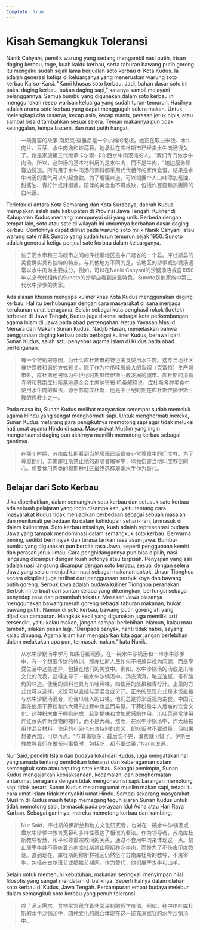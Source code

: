 ```yaml
---
Complete: true
---
```


# Kisah Semangkuk Toleransi

Nanik Cahyani, pemilik warung yang sedang mengambil nasi putih, irisan daging kerbau, toge, kuah kaldu kerbau, serta taburan bawang putih goreng itu mengaku sudah sejak lama berjualan soto kerbau di Kota Kudus. Ia adalah generasi ketiga di keluarganya yang meneruskan warung soto kerbau Karso-Karsi. "Kami khusus soto kerbau. Jadi, bahan dasar soto ini pakai daging kerbau, bukan daging sapi," katanya sambil melayani pelanggannya. Semua bumbu yang digunakan dalam soto kerbau ini menggunakan resep warisan keluarga yang sudah turun-temurun. Hasilnya adalah aroma soto kerbau yang dapat menggugah selera makan. Untuk melengkapi cita rasanya, kecap asin, kecap manis, perasan jeruk nipis, atau sambal bisa ditambahkan sesuai selera. Teman makannya pun tidak ketinggalan, tempe bacem, dan nasi putih hangat.

> 一碗宽容的故事
> 南尼克·查雅尼是一个小摊的老板，她正在取白米饭、水牛肉片、豆芽、水牛肉汤和炸蒜蓉。她承认在库杜斯市已经卖水牛肉汤很久了。她是家族第三代继承卡尔索-卡尔西水牛肉汤摊的人。"我们专门做水牛肉汤。所以，这种汤的基本材料用的是水牛肉，而不是牛肉，"她边服务顾客边说道。所有用于水牛肉汤的调料都采用代代相传的家传食谱。结果是水牛肉汤的香气可以勾起食欲。为了增强味道，可以根据个人口味添加酱油、甜酱油、青柠汁或辣椒酱。陪伴的美食也不可或缺，包括炸豆腐和热腾腾的白米饭。

Terletak di antara Kota Semarang dan Kota Surabaya, daerah Kudus merupakan salah satu kabupaten di Provinsi Jawa Tengah. Kuliner di Kabupaten Kudus memang mempunyai ciri yang unik. Berbeda dengan tempat lain, soto atau sate di wilayah ini umumnya berbahan dasar daging kerbau. Contohnya dapat dilihat pada warung soto milik Nanik Cahyani, atau warung sate milik Sunoto yang sudah turun temurun sejak 1950. Sunoto adalah generasi ketiga penjual sate kerbau dalam keluarganya.

> 位于泗水市和三马朗市之间的库杜斯地区是中爪哇省的一个县。库杜斯县的美食确实具有独特的特点。与其他地方不同的是，该地区的沙爹或沙锅汤通常以水牛肉为主要成分。例如，可以在Nanik Cahyani的沙锅汤店或自1950年以来代代相传的Sunoto的沙爹店看到这些特色。Sunoto是他家族中第三代水牛沙爹的卖家。

Ada alasan khusus mengapa kuliner khas Kota Kudus menggunakan daging kerbau. Hal itu berhubungan dengan cara masyarakat di sana menjaga kerukunan umat beragama. Selain sebagai kota penghasil rokok (kretek) terbesar di Jawa Tengah, Kudus juga dikenal sebagai kota perkembangan agama Islam di Jawa pada abad pertengahan. Ketua Yayasan Masjid Menara dan Makam Sunan Kudus, Nadjib Hasan, menjelaskan bahwa penggunaan daging kerbau pada berbagai kuliner Kudus, berawal dari Sunan Kudus, salah satu penyebar agama Islam di Kudus pada abad pertengahan.

> 有一个特别的原因，为什么库杜斯市的特色美食使用水牛肉。这与当地社区维护宗教和谐的方式有关。除了作为中爪哇省最大的香烟（克雷特）生产城市外，库杜斯还被称为中世纪时期爪哇伊斯兰教发展的城市。库杜斯的清真寺塔和苏南库杜斯墓地基金会主席纳吉布·哈桑解释说，库杜斯各种美食中使用水牛肉的做法，源于苏南库杜斯，他是中世纪时期在库杜斯传播伊斯兰教的传教士之一。

Pada masa itu, Sunan Kudus melihat masyarakat setempat sudah memeluk agama Hindu yang sangat menghormati sapi. Untuk menghormati mereka, Sunan Kudus melarang para pengikutnya memotong sapi agar tidak melukai hati umat agama Hindu di sana. Masyarakat Muslim yang ingin mengonsumsi daging pun akhirnya memilih memotong kerbau sebagai gantinya.

> 在那个时期，苏南库杜斯看到当地居民已经信奉非常尊重牛的印度教。为了尊重他们，苏南库杜斯禁止他的追随者屠宰牛，以免伤害当地印度教徒的心。想要食用肉类的穆斯林社区最终选择屠宰水牛作为替代。

## Belajar dari Soto Kerbau

Jika diperhatikan, dalam semangkuk soto kerbau dan setusuk sate kerbau ada sebuah pelajaran yang ingin disampaikan, yaitu tentang cara masyarakat Kudus tidak menjadikan perbedaan sebagai sebuah masalah dan menikmati perbedaan itu dalam kehidupan sehari-hari, termasuk di dalam kulinernya. Soto kerbau misalnya, kuah adalah representasi budaya Jawa yang tampak mendominasi dalam semangkuk soto kerbau. Berwarna bening, sedikit berminyak dan terasa tarikan rasa asam jawa. Bumbu-bumbu yang digunakan pun bercita rasa Jawa, seperti penggunaan kemiri dan perasan jeruk limau. Cara penghidangannya pun bisa dipilih, nasi langsung dicampur dengan kuah sotonya atau terpisah. Penyajian yang asli adalah nasi langsung dicampur dengan soto kerbau, sesuai dengan selera Jawa yang selalu menjadikan nasi sebagai makanan pokok. Unsur Tionghoa secara eksplisit juga terlihat dari penggunaan serbuk koya dan bawang putih goreng. Serbuk koya adalah budaya kuliner Tionghoa peranakan. Serbuk ini terbuat dari santan kelapa yang dikeringkan, berfungsi sebagai penyedap rasa dan penambah tekstur. Masakan Jawa biasanya menggunakan bawang merah goreng sebagai taburan makanan, bukan bawang putih. Namun di soto kerbau, bawang putih gorenglah yang dijadikan campuran. Mangkuk kecil yang digunakan juga memiliki arti tersendiri, yaitu kalau makan, jangan sampai berlebihan. Namun, kalau mau tambah, silakan pesan lagi. "Daripada banyak, nanti tidak habis, sayang kalau dibuang. Agama Islam kan mengajarkan kita agar jangan berlebihan dalam melakukan apa pun, termasuk makan," kata Nanik.

> 从水牛沙锅汤中学习
> 如果仔细观察，在一碗水牛沙锅汤和一串水牛沙爹中，有一个想要传达的教训，即库杜斯人民如何不把差异视为问题，而是享受生活中这些差异，包括在他们的美食中。例如，水牛沙锅汤的汤底是爪哇文化的代表，显得主导于一碗水牛沙锅汤中。汤底清澈，略显油腻，带有酸角的味道。使用的调料也具有爪哇风味，如使用的坚果和青柠汁。上菜的方式也可以选择，米饭可以直接与汤混合或分开。正宗的呈现方式是米饭直接与水牛沙锅汤混合，符合爪哇人的口味，他们总是将米饭视为主食。中国元素在使用干蒜粉和炸大蒜的过程中也显而易见。干蒜粉是华人后裔的饮食文化。这种粉末由干椰奶制成，起到提味和增加质感的作用。爪哇菜通常使用炸红葱头作为食物的撒料，而不是大蒜。然而，在水牛沙锅汤中，炸大蒜被用作混合材料。使用的小碗也有其特别的意义，即吃饭时不要过量。但如果想要再加，可以再点。“与其做很多，最后吃不完，浪费就可惜了。伊斯兰教教导我们在做任何事情时，包括吃，都不要过量，”Nanik说道。

Nur Said, peneliti Islam dan budaya lokal dari Kudus, juga mengatakan hal yang senada tentang pendidikan toleransi dan keberagaman dalam semangkuk soto atau sepiring sate kerbau. Sebagai pemimpin, Sunan Kudus mengajarkan kebijaksanaan, kedamaian, dan penghormatan antarumat beragama dengan tidak mengonsumsi sapi. Larangan memotong sapi tidak berarti Sunan Kudus melarang umat muslim makan sapi, tetapi itu cara umat Islam tidak menyakiti umat Hindu. Sampai sekarang masyarakat Muslim di Kudus masih tetap memegang teguh ajaran Sunan Kudus untuk tidak memotong sapi, termasuk pada perayaan Idul Adha atau Hari Raya Kurban. Sebagai gantinya, mereka memotong kerbau dan kambing.

> Nur Said，库杜斯的伊斯兰和地方文化研究者，也对在一碗水牛沙锅汤或一盘水牛沙爹中教育宽容和多样性表达了相似的看法。作为领导者，苏南库杜斯教导智慧、和平和尊重宗教间的关系，通过不食用牛肉来体现这一点。禁止屠宰牛并不意味着苏南库杜斯禁止穆斯林吃牛肉，而是为了不伤害印度教徒。直到现在，库杜斯的穆斯林社区仍然坚守苏南库杜斯的教导，不屠宰牛，包括在古尔班节或牺牲节期间。作为替代，他们屠宰水牛和山羊。

Selain untuk memenuhi kebutuhan, makanan seringkali menyimpan nilai filosofis yang sangat mendalam di baliknya. Seperti halnya dalam olahan soto kerbau di Kudus, Jawa Tengah. Percampuran empat budaya melebur dalam semangkuk soto kerbau yang penuh toleransi.

> 除了满足需求，食物常常蕴含着非常深刻的哲学价值。例如，在中爪哇库杜斯的水牛沙锅汤中，四种文化的融合体现在这一碗充满宽容的水牛沙锅汤中。
